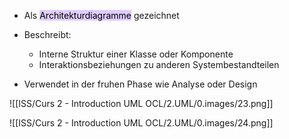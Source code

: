 
- Als <mark style="background: #D2B3FFA6;">Architekturdiagramme</mark> gezeichnet
- Beschreibt:
	- Interne Struktur einer Klasse oder Komponente
	- Interaktionsbeziehungen zu anderen Systembestandteilen

- Verwendet in der fruhen Phase wie Analyse oder Design


![[ISS/Curs 2 - Introduction UML OCL/2.UML/0.images/23.png]]


![[ISS/Curs 2 - Introduction UML OCL/2.UML/0.images/24.png]]
